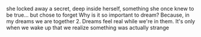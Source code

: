 she locked away a secret, deep inside herself, something she once knew to be true... but chose to forget
Why is it so important to dream? Because, in my dreams we are together
2. Dreams feel real while we're in them. It's only when we wake up that we realize something was actually strange
